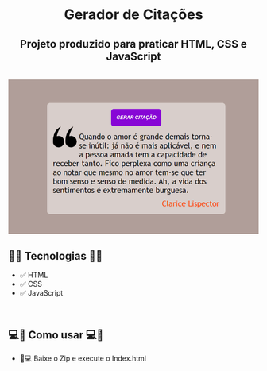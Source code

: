 <h1 align="center">Gerador de Citações</h1>
<h2 align="center">Projeto produzido para praticar HTML, CSS e JavaScript</h2>
<br>
<div align="center">
    <img width="700px" src="citacao.gif" alt="Gif Citações">
</div>


<h2>🚀🚀 Tecnologias 🚀🚀</h2>

* ✅ HTML
* ✅ CSS
* ✅ JavaScript

<br>
<h2> 💻📲 Como usar 💻📲 </h2>

* 📱💻 Baixe o Zip e execute o Index.html
